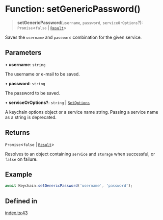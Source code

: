 # Function: setGenericPassword()

> **setGenericPassword**(`username`, `password`, `serviceOrOptions`?): `Promise`\<`false` \| [`Result`](../type-aliases/Result.md)\>

Saves the `username` and `password` combination for the given service.

## Parameters

• **username**: `string`

The username or e-mail to be saved.

• **password**: `string`

The password to be saved.

• **serviceOrOptions?**: `string` \| [`SetOptions`](../type-aliases/SetOptions.md)

A keychain options object or a service name string. Passing a service name as a string is deprecated.

## Returns

`Promise`\<`false` \| [`Result`](../type-aliases/Result.md)\>

Resolves to an object containing `service` and `storage` when successful, or `false` on failure.

## Example

```typescript
await Keychain.setGenericPassword('username', 'password');
```

## Defined in

[index.ts:43](https://github.com/quangsuong/nts-react-native-keychain/blob/6ec8fdb5b967a106085e74014d8072182c9fca28/src/index.ts#L43)
